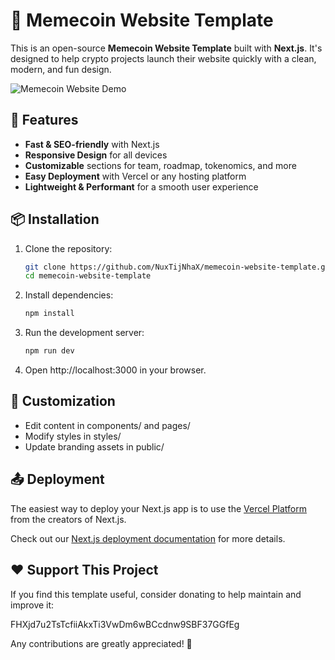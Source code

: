# 🐸 Memecoin Website Template

This is an open-source **Memecoin Website Template** built with **Next.js**. It's designed to help crypto projects launch their website quickly with a clean, modern, and fun design.

![Memecoin Website Demo](public/screencapture.png)  

## 🚀 Features

- **Fast & SEO-friendly** with Next.js
- **Responsive Design** for all devices
- **Customizable** sections for team, roadmap, tokenomics, and more
- **Easy Deployment** with Vercel or any hosting platform
- **Lightweight & Performant** for a smooth user experience

## 📦 Installation

1. Clone the repository:
   ```sh
   git clone https://github.com/NuxTijNhaX/memecoin-website-template.git
   cd memecoin-website-template

2. Install dependencies:
   ```sh
   npm install

3. Run the development server:
   ```sh
   npm run dev

4. Open http://localhost:3000 in your browser.

## 🎨 Customization
- Edit content in components/ and pages/
- Modify styles in styles/
- Update branding assets in public/

## 📤 Deployment
The easiest way to deploy your Next.js app is to use the [Vercel Platform](https://vercel.com/new?utm_medium=default-template&filter=next.js&utm_source=create-next-app&utm_campaign=create-next-app-readme) from the creators of Next.js.

Check out our [Next.js deployment documentation](https://nextjs.org/docs/app/building-your-application/deploying) for more details.

## ❤️ Support This Project
If you find this template useful, consider donating to help maintain and improve it:

FHXjd7u2TsTcfiiAkxTi3VwDm6wBCcdnw9SBF37GGfEg

Any contributions are greatly appreciated! 🙏